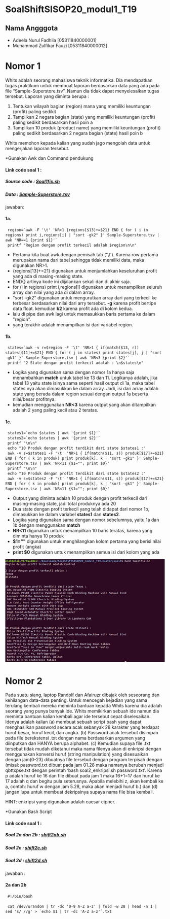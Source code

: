 # SoalShiftSISOP20_modul1_T19

## Nama Angggota

- Adeela Nurul Fadhila [05311840000001]
- Muhammad Zulfikar Fauzi [05311840000012]

# Nomor 1

Whits adalah seorang mahasiswa teknik informatika. Dia mendapatkan tugas praktikum
untuk membuat laporan berdasarkan data yang ada pada file “Sample-Superstore.tsv”.
Namun dia tidak dapat menyelesaikan tugas tersebut. Laporan yang diminta berupa :

  1. Tentukan wilayah bagian (region) mana yang memiliki keuntungan (profit) paling
     sedikit
  2. Tampilkan 2 negara bagian (state) yang memiliki keuntungan (profit) paling
     sedikit berdasarkan hasil poin a
  3. Tampilkan 10 produk (product name) yang memiliki keuntungan (profit) paling
     sedikit berdasarkan 2 negara bagian (state) hasil poin b
    
Whits memohon kepada kalian yang sudah jago mengolah data untuk mengerjakan
laporan tersebut.

*Gunakan Awk dan Command pendukung

#### Link code soal 1 :

##### Source code : [Soal1fix.sh](https://github.com/bawangcode/SoalShiftSISOP20_modul1_T19/blob/master/soal1/Soal1fix.sh)

##### Data : [Sample-Superstore.tsv](https://github.com/bawangcode/SoalShiftSISOP20_modul1_T19/blob/master/soal1/Sample-Superstore.tsv)

jawaban:

#### 1a.
     region=`awk -F '\t' 'NR>1 {regions[$13]+=$21} END { for ( i in regions) print i,regions[i] | "sort -gk2" }' Sample-Superstore.tsv | awk 'NR==1 {print $1}'` 
     printf "Region dengan profit terkecil adalah $region\n\n"

- Pertama kita buat awk dengan pemisah tab ('\t'). Karena row pertama merupakan nama dari tabel sehingga tidak memiliki data, maka digunakan NR>1.
- {regions[$13]+=$21} digunakan untuk menjumlahkan keseluruhan profit yang ada di masing-masing state.
- END{} artinya kode ini dijalankan sekali dan di akhir saja.
- for (i in regions) print i,regions[i] digunakan untuk menampilkan seluruh array dan nilai yang ada di dalam array.
- "sort -gk2" digunakan untuk mengurutkan array dari yang terkecil ke terbesar berdasarkan nilai dari arry tersebut. __-g__ karena profit bertipe data float. kemudian __k2__ karena profit ada di kolom kedua.
- lalu di pipe dan awk lagi untuk memasukkan baris pertama ke dalam "region".
- yang terakhir adalah menampilkan isi dari variabel region.

#### 1b.
     states=`awk -v r=$region -F '\t' 'NR>1 { if(match($13, r)) states[$11]+=$21} END { for ( j in states) print states[j], j | "sort -gk1" }' Sample-Superstore.tsv | awk 'NR<3 {print $2}'`
     printf "2 State dengan profit terkecil adalah : \n$states\n"

- Logika yang digunakan sama dengan nomor 1a hanya saja menambahkan __match__ untuk tabel ke 13 dan 11. Logikanya adalah, jika tabel 13 yaitu state isinya sama seperti hasil output di 1a, maka tabel states nya akan dimasukkan ke dalam array. Jadi, isi dari array adalah state yang berada dalam region sesuai dengan output 1a beserta nilai/besar profitnya.
- kemudian menggunakan __NR<3__ karena output yang akan ditampilkan adalah 2 yang paling kecil atau 2 teratas.

#### 1c.
     states1=`echo $states | awk '{print $1}'`
     states2=`echo $states | awk '{print $2}'`
     printf "\n\n"
     echo "10 Produk dengan profit terdikit dari state $states1 :"
     awk -v s=$states1 -F '\t' 'NR>1 { if(match($11, s)) produk[$17]+=$21} END { for ( k in produk) print produk[k], k | "sort -gk1" }' Sample-Superstore.tsv | awk 'NR<11 {$1=""; print $0}'
     printf "\n\n"
     echo "10 Produk dengan profit terdikit dari state $states2 :"
     awk -v s=$states2 -F '\t' 'NR>1 { if(match($11, s)) produk[$17]+=$21} END { for ( k in produk) print produk[k], k | "sort -gk1" }' Sample-Superstore.tsv | awk 'NR<11 {$1=""; print $0}'

- Output yang diminta adalah 10 produk dengan profit terkecil dari masing-masing state, jadi total produknya ada 20
- Dua state dengan profit terkecil yang telah didapat dari nomor 1b, dimasukkan ke dalam variabel __states1__ dan __states2__.
- Logika yang digunakan sama dengan nomor sebelumnya, yaitu 1a dan 1b dengan menggunakan __match__
- __NR<11__ digunakan untuk menampilkan 10 baris teratas, karena yang diminta hanya 10 produk
- __$1=""__ digunakan untuk menghilangkan kolom pertama yang berisi nilai profit (angka)
- __print $0__ digunakan untuk menampilkan semua isi dari kolom yang ada

![](soal1/shift1.png)

# Nomor 2

Pada suatu siang, laptop Randolf dan Afairuzr dibajak oleh seseorang dan kehilangan
data-data penting. Untuk mencegah kejadian yang sama terulang kembali mereka
meminta bantuan kepada Whits karena dia adalah seorang yang punya banyak ide.
Whits memikirkan sebuah ide namun dia meminta bantuan kalian kembali agar ide
tersebut cepat diselesaikan. Idenya adalah kalian (a) membuat sebuah script bash yang
dapat menghasilkan password secara acak sebanyak 28 karakter yang terdapat huruf
besar, huruf kecil, dan angka. (b) Password acak tersebut disimpan pada file berekstensi
.txt dengan nama berdasarkan argumen yang diinputkan dan HANYA berupa alphabet.
(c) Kemudian supaya file .txt tersebut tidak mudah diketahui maka nama filenya akan di
enkripsi dengan menggunakan konversi huruf (string manipulation) yang disesuaikan
dengan jam(0-23) dibuatnya file tersebut dengan program terpisah dengan (misal:
password.txt dibuat pada jam 01.28 maka namanya berubah menjadi qbttxpse.txt
dengan perintah ‘bash soal2_enkripsi.sh password.txt’. Karena p adalah huruf ke 16 dan
file dibuat pada jam 1 maka 16+1=17 dan huruf ke 17 adalah q dan begitu pula
seterusnya. Apabila melebihi z, akan kembali ke a, contoh: huruf w dengan jam 5.28,
maka akan menjadi huruf b.) dan (d) jangan lupa untuk membuat dekripsinya supaya
nama file bisa kembali.

HINT: enkripsi yang digunakan adalah caesar cipher.

*Gunakan Bash Script

#### Link code soal 1 :

##### Soal 2a dan 2b : [shift2ab.sh](https://github.com/bawangcode/SoalShiftSISOP20_modul1_T19/blob/master/soal2/shift2ab.sh)

##### Soal 2c : [shift2c.sh](https://github.com/bawangcode/SoalShiftSISOP20_modul1_T19/blob/master/soal2/shift2c.sh)

##### Soal 2d : [shift2d.sh](https://github.com/bawangcode/SoalShiftSISOP20_modul1_T19/blob/master/soal2/shift2d.sh)

jawaban :

#### 2a dan 2b

     #!/bin/bash
     
     cat /dev/urandom | tr -dc '0-9 A-Z a-z' | fold -w 28 | head -n 1 | sed 's/ //g' > `echo $1 | tr -dc 'A-Z a-z'`.txt





